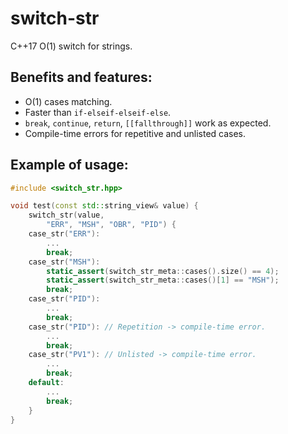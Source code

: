 # switch-str
C++17 O(1) switch for strings.

## Benefits and features:
* O(1) cases matching.
* Faster than `if-elseif-elseif-else`.
* `break`, `continue`, `return`, `[[fallthrough]]` work as expected.
* Compile-time errors for repetitive and unlisted cases.

## Example of usage:
```cpp
#include <switch_str.hpp>

void test(const std::string_view& value) {
    switch_str(value,
        "ERR", "MSH", "OBR", "PID") {
    case_str("ERR"):
        ...
        break;
    case_str("MSH"):
        static_assert(switch_str_meta::cases().size() == 4);
        static_assert(switch_str_meta::cases()[1] == "MSH");
        break;
    case_str("PID"):
        ...
        break;
    case_str("PID"): // Repetition -> compile-time error.
        ...
        break;
    case_str("PV1"): // Unlisted -> compile-time error.
        ...
        break;
    default:
        ...
        break;
    }
}
```
